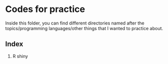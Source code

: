 # Codes for practice 

Inside this folder, you can find different directories named after the topics/programming languages/other things that I wanted to practice about. 

## Index 

1. R shiny 
